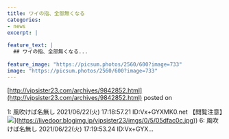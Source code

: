 ```yaml
---
title: ワイの指、全部無くなる
categories:
- news
excerpt: |
  
feature_text: |
  ## ワイの指、全部無くなる...
  
feature_image: "https://picsum.photos/2560/600?image=733"
image: "https://picsum.photos/2560/600?image=733"
---
```


[http://vipsister23.com/archives/9842852.html](http://vipsister23.com/archives/9842852.html)
posted on 

<!--more-->

1: 風吹けば名無し 2021/06/22(火) 17:18:57.21 ID:Vx+GYXMK0.net 【閲覧注意】![](https://livedoor.blogimg.jp/vipsister23/imgs/5/3/5394febc.jpg[https://livedoor.blogimg.jp/vipsister23/imgs/0/5/05dfac0c.jpg)](https://livedoor.blogimg.jp/vipsister23/imgs/0/5/05dfac0c.jpg)) 6: 風吹けば名無し 2021/06/22(火) 17:19:53.24 ID:Vx+GYX...
